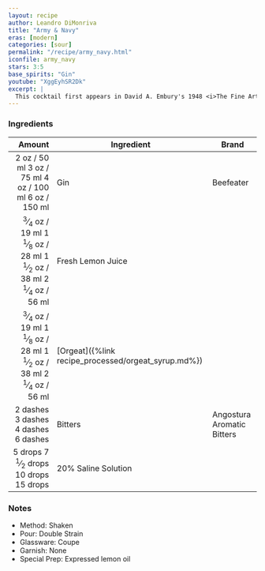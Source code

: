 ```yaml
---
layout: recipe
author: Leandro DiMonriva
title: "Army & Navy"
eras: [modern]
categories: [sour]
permalink: "/recipe/army_navy.html"
iconfile: army_navy
stars: 3:5
base_spirits: "Gin"
youtube: "XggEyhSR2Dk"
excerpt: |
  This cocktail first appears in David A. Embury's 1948 <i>The Fine Art of Mixing Drinks</i> so establishing a 'made before' date. Little else is known but based upon its name, folk suggest it originated at The Army and Navy Club in Washington, D.C.. The club's lounge is also said to be "where the famous Daiquiri cocktail was introduced to the United States."
---
```


### Ingredients

|   Amount | Ingredient                                | Brand                      |
| -------: | ----------------------------------------- | -------------------------- |
|     <span class="onex active">2 oz  / 50 ml</span> <span class="onehalfx">3 oz  / 75 ml</span> <span class="twox">4 oz  / 100 ml</span> <span class="threex">6 oz  / 150 ml</span>| Gin                                       | Beefeater                  |
|  <span class="onex active"> <sup>3</sup>&frasl;<sub>4</sub> oz  / 19 ml</span> <span class="onehalfx">1 <sup>1</sup>&frasl;<sub>8</sub> oz  / 28 ml</span> <span class="twox">1 <sup>1</sup>&frasl;<sub>2</sub> oz  / 38 ml</span> <span class="threex">2 <sup>1</sup>&frasl;<sub>4</sub> oz  / 56 ml</span>| Fresh Lemon Juice                         |
|  <span class="onex active"> <sup>3</sup>&frasl;<sub>4</sub> oz  / 19 ml</span> <span class="onehalfx">1 <sup>1</sup>&frasl;<sub>8</sub> oz  / 28 ml</span> <span class="twox">1 <sup>1</sup>&frasl;<sub>2</sub> oz  / 38 ml</span> <span class="threex">2 <sup>1</sup>&frasl;<sub>4</sub> oz  / 56 ml</span>| [Orgeat]({%link recipe_processed/orgeat_syrup.md%}) |
| <span class="onex active">2 dashes</span> <span class="onehalfx">3 dashes</span> <span class="twox">4 dashes</span> <span class="threex">6 dashes</span>| Bitters                                   | Angostura Aromatic Bitters |
|  <span class="onex active">5 drops </span> <span class="onehalfx">7 <sup>1</sup>&frasl;<sub>2</sub> drops </span> <span class="twox">10 drops </span> <span class="threex">15 drops </span>| 20% Saline Solution                       |

### Notes

- Method: Shaken
- Pour: Double Strain
- Glassware: Coupe
- Garnish: None
- Special Prep: Expressed lemon oil

    
<script type="application/ld+json">
{
  "@context": "https://schema.org",
  "@type": "Recipe",
  "author": "{{ page.author }}",
  "description": "{{ page.excerpt | strip_html | replace: '"', "'" }}",
  "image": "{% for ingredient in site.data[page.iconfile].images.ingredient limit: 1 %}{{ ingredient.url }}{% endfor %}",
  "recipeIngredient": [  "2 oz Gin",
  " 0.75 oz Fresh Lemon Juice",
  " 0.75 oz Orgeat",
  "2 dashes Bitters",
  " 5 drops 20% Saline Solution"],
  "name": "{{ page.title }}",
  "recipeInstructions": "  {
    '': 'HowToStep',
    'text': '- Method: Shaken
'
  },  {
    '': 'HowToStep',
    'text': '- Pour: Double Strain
'
  },  {
    '': 'HowToStep',
    'text': '- Glassware: Coupe
'
  },  {
    '': 'HowToStep',
    'text': '- Garnish: None
'
  },  {
    '': 'HowToStep',
    'text': '- Special Prep: Expressed lemon oil
'
  }",
  "recipeYield": "1 cocktail",
  "recipeCategory": "cocktail"
}
</script>

    